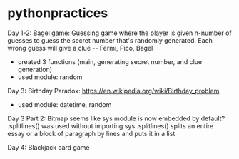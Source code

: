 # pythonpractices

Day 1-2: 
Bagel game: Guessing game where the player is given n-number of guesses to guess the secret number that's randomly generated. 
Each wrong guess will give a clue -- Fermi, Pico, Bagel 
- created 3 functions (main, generating secret number, and clue generation) 
- used module: random 

Day 3: 
Birthday Paradox: https://en.wikipedia.org/wiki/Birthday_problem 

- used module: datetime, random

Day 3 Part 2: 
Bitmap 
seems like sys module is now embedded by default? .splitlines() was used without importing sys
.splitlines() splits an entire essay or a block of paragraph by lines and puts it in a list 

Day 4: 
Blackjack card game 